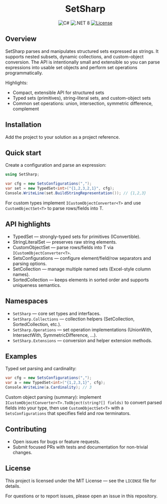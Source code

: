 

<h1 align="center">SetSharp</h1>
<div align="center">
  <img src="https://img.shields.io/badge/language-C%23-blue.svg" alt="C#" />
  <img src="https://img.shields.io/badge/.NET-8.0-blueviolet.svg" alt=".NET 8" />
  <a href="https://github.com/Shisui-Pho/SetSharp/blob/main/LICENSE">
    <img src="https://img.shields.io/github/license/Shisui-Pho/SetSharp" alt="License" />
  </a>
</div>

## Overview
SetSharp parses and manipulates structured sets expressed as strings. It supports nested subsets, dynamic collections, and custom-object conversion. The API is intentionally small and extensible so you can parse expressions into usable set objects and perform set operations programmatically.

Highlights:
- Compact, extensible API for structured sets
- Typed sets (primitives), string-literal sets, and custom-object sets
- Common set operations: union, intersection, symmetric difference, complement

## Installation
Add the project to your solution as a project reference.

## Quick start
Create a configuration and parse an expression:

```csharp
using SetSharp;

var cfg = new SetsConfigurations(",");
var set = new TypedSet<int>("{1,2,3,2,1}", cfg);
Console.WriteLine(set.BuildStringRepresentation()); // {1,2,3}
```

For custom types implement `ICustomObjectConverter<T>` and use `CustomObjectSet<T>` to parse rows/fields into T.

## API highlights
- TypedSet<T> — strongly-typed sets for primitives (IConvertible).
- StringLiteralSet — preserves raw string elements.
- CustomObjectSet<T> — parse rows/fields into T via `ICustomObjectConverter<T>`.
- SetsConfigurations — configure element/field/row separators and parsing options.
- SetCollection — manage multiple named sets (Excel-style column names).
- SortedCollection<T> — keeps elements in sorted order and supports uniqueness semantics.

## Namespaces
- `SetSharp` — core set types and interfaces.
- `SetSharp.Collections` — collection helpers (SetCollection, SortedCollection, etc.).
- `SetSharp.Operations` — set operation implementations (UnionWith, IntersectWith, SymmetricDifference, ...).
- `SetSharp.Extensions` — conversion and helper extension methods.

## Examples
Typed set parsing and cardinality:

```csharp
var cfg = new SetsConfigurations(",");
var a = new TypedSet<int>("{1,2,3,1}", cfg);
Console.WriteLine(a.Cardinality); // 3
```

Custom object parsing (summary): implement `ICustomObjectConverter<T>.ToObject(string?[] fields)` to convert parsed fields into your type, then use `CustomObjectSet<T>` with a `SetsConfigurations` that specifies field and row terminators.

## Contributing
- Open issues for bugs or feature requests.
- Submit focused PRs with tests and documentation for non-trivial changes.

## License
This project is licensed under the MIT License — see the `LICENSE` file for details.

For questions or to report issues, please open an issue in this repository.